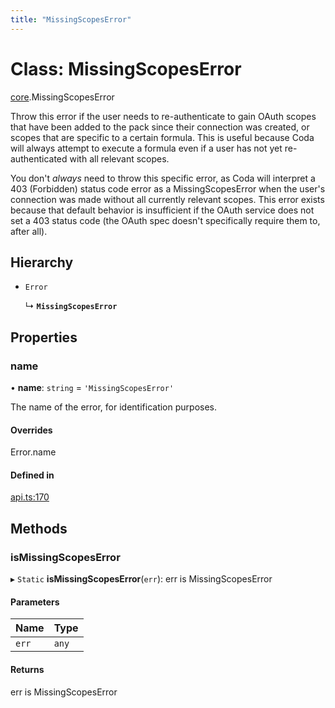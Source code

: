 ```yaml
---
title: "MissingScopesError"
---
```

# Class: MissingScopesError

[core](../modules/core.md).MissingScopesError

Throw this error if the user needs to re-authenticate to gain OAuth scopes that have been added
to the pack since their connection was created, or scopes that are specific to a certain formula.
This is useful because Coda will always attempt to execute a formula even if a user has not yet
re-authenticated with all relevant scopes.

You don't *always* need to throw this specific error, as Coda will interpret a 403 (Forbidden)
status code error as a MissingScopesError when the user's connection was made without all
currently relevant scopes. This error exists because that default behavior is insufficient if
the OAuth service does not set a 403 status code (the OAuth spec doesn't specifically require
them to, after all).

## Hierarchy

- `Error`

  ↳ **`MissingScopesError`**

## Properties

### name

• **name**: `string` = `'MissingScopesError'`

The name of the error, for identification purposes.

#### Overrides

Error.name

#### Defined in

[api.ts:170](https://github.com/coda/packs-sdk/blob/main/api.ts#L170)

## Methods

### isMissingScopesError

▸ `Static` **isMissingScopesError**(`err`): err is MissingScopesError

#### Parameters

| Name | Type |
| :------ | :------ |
| `err` | `any` |

#### Returns

err is MissingScopesError
